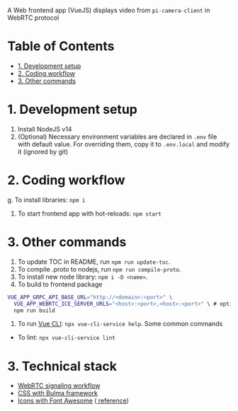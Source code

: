 A Web frontend app (VueJS) displays video from `pi-camera-client` in WebRTC protocol

# Table of Contents

<!-- toc -->

- [1. Development setup](#1-development-setup)
- [2. Coding workflow](#2-coding-workflow)
- [3. Other commands](#3-other-commands)

<!-- tocstop -->

# 1. Development setup 

1. Install NodeJS v14
1. (Optional) Necessary environment variables are declared in `.env` file with default value. For overriding them, copy it to `.env.local` and modify it (ignored by git)

# 2. Coding workflow

g. To install libraries: `npm i`
1. To start frontend app with hot-reloads: `npm start`

# 3. Other commands

1. To update TOC in README, run `npm run update-toc`.
1. To compile .proto to nodejs, run `npm run compile-proto`.
1. To install new node library: `npm i -D <name>`.
1. To build to frontend package

```bash
VUE_APP_GRPC_API_BASE_URL="http://<domain>:<port>" \
  VUE_APP_WEBRTC_ICE_SERVER_URLS="<host>:<port>,<host>:<port>" \ # optional
  npm run build
```
1. To run [Vue CLI](https://cli.vuejs.org/guide/): `npx vue-cli-service help`. Some common commands

  - To lint: `npx vue-cli-service lint`

# 3. Technical stack

- [WebRTC signaling workflow](https://developer.mozilla.org/en-US/docs/Web/API/WebRTC_API/Signaling_and_video_calling)
- [CSS with Bulma framework](https://bulma.io/documentation/)
- [Icons with Font Awesome](https://fontawesome.com/v5.15/icons?d=gallery&p=2&m=free) ([<font-awesome-icon> reference](https://www.npmjs.com/package/@fortawesome/vue-fontawesome))

